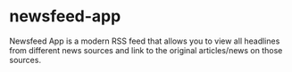 # newsfeed-app
Newsfeed App is a modern RSS feed that allows you to view all headlines from different news sources and link to the original articles/news on those sources.
